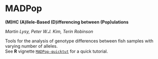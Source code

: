 # MADPop
**(M)HC (A)llele-Based (D)ifferencing between (Pop)ulations**

*Martin Lysy, Peter W.J. Kim, Terin Robinson*

Tools for the analysis of genotype differences between fish samples with varying number of alleles.  
See **R** vignette [`MADPop-quicktut`](http://htmlpreview.github.com/?https://github.com/mlysy/MADPop/master/inst/doc/MADPop-quicktut.html) for a quick tutorial.
